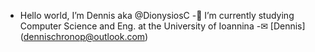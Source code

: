 - Hello world, I’m Dennis aka @DionysiosC
-💾 I’m currently studying Computer Science and Eng. at the University of Ioannina
-✉ [Dennis] (dennischronop@outlook.com)
 
<!---
DionysiosC/DionysiosC is a ✨ special ✨ repository because its `README.md` (this file) appears on your GitHub profile.
You can click the Preview link to take a look at your changes.
--->
